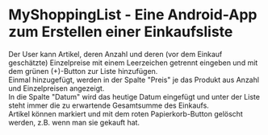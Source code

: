 # MyShoppingList - Eine Android-App zum Erstellen einer Einkaufsliste

Der User kann Artikel, deren Anzahl und deren (vor dem Einkauf geschätzte) Einzelpreise mit einem Leerzeichen getrennt eingeben und mit dem grünen (+)-Button zur Liste hinzufügen.<br>
Einmal hinzugefügt, werden in der Spalte "Preis" je das Produkt aus Anzahl und Einzelpreisen angezeigt.<br>
In die Spalte "Datum" wird das heutige Datum eingefügt und unter der Liste steht immer die zu erwartende Gesamtsumme des Einkaufs.<br>
Artikel können markiert und mit dem roten Papierkorb-Button gelöscht werden, z.B. wenn man sie gekauft hat.
